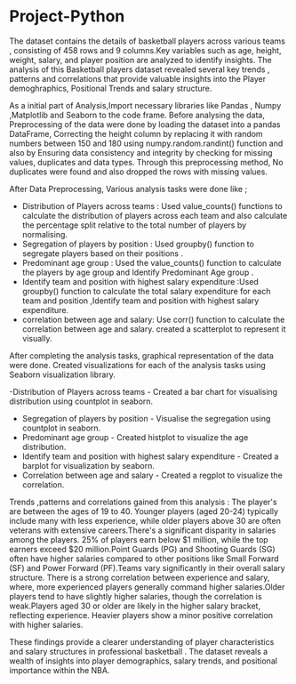 # Project-Python

The dataset contains the details of basketball players across various teams , consisting of 458 rows and 9 columns.Key variables such as age, height, weight, salary, and player position are analyzed to identify insights.
The analysis of this Basketball players dataset revealed several key trends , patterns and correlations that provide valuable insights into the Player demoghraphics, Positional Trends and salary structure.

As a initial part of Analysis,Import necessary libraries like Pandas , Numpy ,Matplotlib and Seaborn to the code frame.
Before analysing the data, Preprocessing of the data were done by loading the dataset into a pandas DataFrame,
Correcting the height column by replacing it with random numbers between 150 and 180 using numpy.random.randint() function and also by Ensuring data consistency and integrity by checking for missing values, duplicates and data types. 
Through this preprocessing method, No duplicates were found and also dropped the rows with missing values.

After Data Preprocessing, Various analysis tasks were done like ;

- Distribution of Players across teams : Used value_counts() functions to calculate the distribution of players across each team and also calculate the percentage split relative to the total number of players by normalising.
- Segregation of players by position : Used groupby() function to segregate players based on their positions .
- Predominant age group : Used the value_counts() function to calculate the players by age group and Identify Predominant Age group .
- Identify team and position with highest salary expenditure :Used groupby() function to calculate the total salary expenditure for each team and position ,Identify team and position with highest salary expenditure. 
- correlation between age and salary: Use corr() function to calculate the correlation between age and salary. created a scatterplot to represent it visually.

After completing the analysis tasks, graphical representation of the data were done.
Created visualizations for each of the analysis tasks using Seaborn visualization library.

-Distribution of Players across teams -  Created a bar chart for visualising distribution using countplot in seaborn.
- Segregation of players by position  - Visualise the segregation using countplot in seaborn.
- Predominant age group - Created histplot to visualize the age distribution.
-  Identify team and position with highest salary expenditure - Created a barplot for visualization by seaborn.
-  Correlation between age and salary - Created a regplot to visualize the correlation.

 Trends ,patterns and correlations gained from this analysis : The player's are between the ages of 19 to 40. Younger players (aged 20-24) typically include many with less experience, while older players above 30 are often veterans with extensive careers.There's a significant disparity in salaries among the players. 25% of players earn below $1 million, while the top earners exceed $20 million.Point Guards (PG) and Shooting Guards (SG) often have higher salaries compared to other positions like Small Forward (SF) and Power Forward (PF).Teams vary significantly in their overall salary structure.
There is a strong correlation between experience and salary, where, more experienced players generally command higher salaries.Older players tend to have slightly higher salaries, though the correlation is weak.Players aged 30 or older are likely in the higher salary bracket, reflecting experience. Heavier players show a minor positive correlation with higher salaries.

These findings provide a clearer understanding of player characteristics and salary structures in professional basketball . The dataset reveals a wealth of insights into player demographics, salary trends, and positional importance within the NBA.
